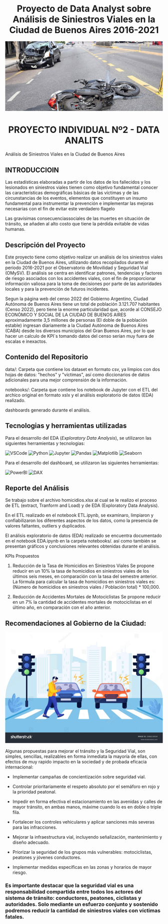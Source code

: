 # <h1 align=center> Proyecto de Data Analyst sobre Análisis de Siniestros Viales en la Ciudad de Buenos Aires 2016-2021

![alt text](./img/siniestro-viales-3.jpg)

# <h1 align=center> **PROYECTO INDIVIDUAL Nº2 - DATA ANALITS** </h1>


Análisis de Siniestros Viales en la Ciudad de Buenos Aires

## INTRODUCCIOIN

Las estadísticas elaboradas a partir de los datos de los fallecidos y los lesionados en siniestros viales tienen como objetivo fundamental conocer las características demográficas básicas de las víctimas y de las circunstancias de los eventos, elementos que constituyen un insumo fundamental para instrumentar la prevención e implementar
las mejoras necesarias con el fin de evitar este verdadero flagelo

Las gravísimas consecuenciassociales de las muertes en situación de tránsito, se añaden al alto costo que tiene la pérdida evitable de vidas humanas.


## Descripción del Proyecto

Este proyecto tiene como objetivo realizar un análisis de los siniestros viales en la Ciudad de Buenos Aires, utilizando datos recopilados durante el período 2016-2021 por el Observatorio de Movilidad y Seguridad Vial (OMySV). El análisis se centra en identificar patrones, tendencias y factores de riesgo asociados con los accidentes viales, con el fin de proporcionar información valiosa para la toma de decisiones por parte de las autoridades locales y para la prevención de futuros incidentes.

Segun la página web del censo 2022 del Gobierno Argentino, Ciudad Autónoma de Buenos Aires tiene un total de población 3.121.707 habitantes (Censo 2022), pero tiene la enorme particularidad que, acorde al CONSEJO ECONÓMICO Y SOCIAL DE LA CIUDAD DE BUENOS AIRES aproximadamente 3,5 millones de personas (El doble de la población estable) ingresan diariamente a la Ciudad Autónoma de Buenos Aires (CABA) desde los diversos municipios del Gran Buenos Aires, por lo que hacer un calculo de KPI´s tomando datos del censo serian muy fuera de escalas e inexactos.


## Contenido del Repositorio

data/: Carpeta que contiene los dataset en formato csv, ya limpios con dos hojas de datos: "hechos" y "víctimas", así como diccionarios de datos adicionales para una mejor comprensión de la información.

notebooks/: Carpeta que contiene los notebook de Jupyter con el ETL del archico original en formato xslx y el análisis exploratorio de datos (EDA) realizado.

dashboards generado durante el análisis.

## Tecnologias y herramientas utilizadas

Para el desarrollo del EDA (*Exploratory Data Analysis*), se utilizaron las siguientes herramientas y tecnologias:


![VSCode](https://img.shields.io/badge/-VSCode-333333?style=flat&logo=visual-studio-code)
![Python](https://img.shields.io/badge/-Python-333333?style=flat&logo=python)
![Jupyter](https://img.shields.io/badge/-Jupyter-333333?style=flat&logo=jupyter)
![Pandas](https://img.shields.io/badge/-Pandas-333333?style=flat&logo=pandas)
![Matplotlib](https://img.shields.io/badge/Matplotlib-333333?style=flat&logo=WordCloud)
![Seaborn](https://img.shields.io/badge/Seaborn-333333?style=flat&logo=Seaborn)

Para el desarrollo del dashboard, se utilizaron las siguientes herramientas:

![PowerBI](https://img.shields.io/badge/PowerBI-333333?style=flat&logo=powerbi)
![DAX](https://img.shields.io/badge/DAX-333333?style=flat&logo=DAX)



## Reporte del Análisis
Se trabajo sobre el archivo homicidios.xlsx al cual se le realizo el proceso de ETL (extract, Tranform and Load) y de EDA (Exploratory Data Analysis).

En el ETL realizado en el notebook ETL.ipynb, se examinaro, limpiaron y confiabilizaron los diferentes aspectos de los datos, como la presencia de valores faltantes, outliers y duplicados.

El análisis exploratorio de datos (EDA) realizado se encuentra documentado en el notebook EDA.ipynb en la carpeta notebooks/. así como también se presentan gráficos y conclusiones relevantes obtenidas durante el análisis.

KPIs Propuestos
1. Reducción de la Tasa de Homicidios en Siniestros Viales
Se propone reducir en un 10% la tasa de homicidios en siniestros viales de los últimos seis meses, en comparación con la tasa del semestre anterior. La fórmula para calcular la tasa de homicidios en siniestros viales es: (Número de homicidios en siniestros viales / Población total) * 100,000.

2. Reducción de Accidentes Mortales de Motociclistas
Se propone reducir en un 7% la cantidad de accidentes mortales de motociclistas en el último año, en comparación con el año anterior.



## Recomendaciones al Gobierno de la Ciudad:

![alt text](./img/peaton_descuidado.jpg)

Algunas propuestas para mejorar el tránsito y la Seguridad Vial, son simples, sencillas, realizables en forma inmediata la mayoría de ellas, con efectos de muy rapido impacto en la sociedad y de probada eficacia internacional:

* Implementar campañas de concientización sobre seguridad vial.

* Controlar prioritariamente el respeto absoluto por el semáforo en rojo y la prioridad peatonal.

* Impedir en forma efectiva el estacionamiento en las avenidas y calles de mayor tránsito, en ambas manos, máxime cuando lo es en doble o triple fila.

* Fortalecer los controles vehiculares y aplicar sanciones más severas para las infracciones.

* Mejorar la infraestructura vial, incluyendo señalización, mantenimiento y diseño adecuado.

* Priorizar la seguridad de los grupos más vulnerables: motociclistas, peatones y jóvenes conductores.

* Implementar medidas específicas en las zonas y horarios de mayor riesgo.


### Es importante destacar que la seguridad vial es una responsabilidad compartida entre todos los actores del sistema de tránsito: conductores, peatones, ciclistas y autoridades. Solo mediante un esfuerzo conjunto y sostenido podremos reducir la cantidad de siniestros viales con víctimas fatales.
